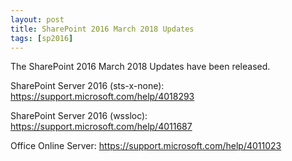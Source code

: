 ```yaml
---
layout: post
title: SharePoint 2016 March 2018 Updates
tags: [sp2016]
---
```


The SharePoint 2016 March 2018 Updates have been released.

SharePoint Server 2016 (sts-x-none): <https://support.microsoft.com/help/4018293>

SharePoint Server 2016 (wssloc): <https://support.microsoft.com/help/4011687>

Office Online Server: <https://support.microsoft.com/help/4011023>